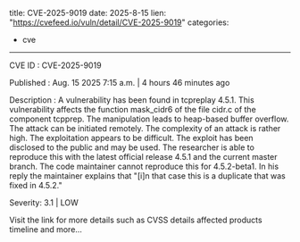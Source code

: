  
title: CVE-2025-9019
date: 2025-8-15
lien: "https://cvefeed.io/vuln/detail/CVE-2025-9019"
categories:
  - cve
---

CVE ID : CVE-2025-9019

Published :  Aug. 15
2025
7:15 a.m. | 4 hours
46 minutes ago

Description : A vulnerability has been found in tcpreplay 4.5.1. This vulnerability affects the function mask_cidr6 of the file cidr.c of the component tcpprep. The manipulation leads to heap-based buffer overflow. The attack can be initiated remotely. The complexity of an attack is rather high. The exploitation appears to be difficult. The exploit has been disclosed to the public and may be used. The researcher is able to reproduce this with the latest official release 4.5.1 and the current master branch. The code maintainer cannot reproduce this for 4.5.2-beta1. In his reply the maintainer explains that "[i]n that case
this is a duplicate that was fixed in 4.5.2."

Severity: 3.1 | LOW

Visit the link for more details
such as CVSS details
affected products
timeline
and more...
